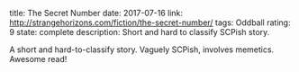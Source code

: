 title: The Secret Number
date: 2017-07-16
link: http://strangehorizons.com/fiction/the-secret-number/
tags: Oddball
rating: 9
state: complete
description: Short and hard to classify SCPish story.

A short and hard-to-classify story. Vaguely SCPish, involves memetics. Awesome
read!
